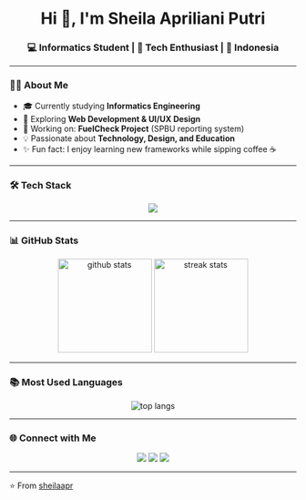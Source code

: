 <!-- Header -->
<h1 align="center">Hi 👋, I'm Sheila Apriliani Putri</h1>
<h3 align="center">💻 Informatics Student | 🚀 Tech Enthusiast | 📍 Indonesia</h3>

---

<!-- About Me -->
### 👩‍💻 About Me  
- 🎓 Currently studying **Informatics Engineering**  
- 🌱 Exploring **Web Development & UI/UX Design**  
- 🔭 Working on: **FuelCheck Project** (SPBU reporting system)  
- 💡 Passionate about **Technology, Design, and Education**  
- ✨ Fun fact: I enjoy learning new frameworks while sipping coffee ☕  

---

<!-- Tech Stack -->
### 🛠️ Tech Stack
<p align="center">
  <img src="https://skillicons.dev/icons?i=html,css,js,php,mysql,tailwind,react,nodejs,python,git,github,vscode" />
</p>

---

<!-- GitHub Stats -->
### 📊 GitHub Stats
<p align="center">
  <img src="https://github-readme-stats.vercel.app/api?username=sheilaapr&show_icons=true&theme=tokyonight" alt="github stats" height="165" />
  <img src="https://github-readme-streak-stats.herokuapp.com/?user=sheilaapr&theme=tokyonight" alt="streak stats" height="165" />
</p>

---

<!-- Top Languages -->
### 📚 Most Used Languages
<p align="center">
  <img src="https://github-readme-stats.vercel.app/api/top-langs/?username=sheilaapr&layout=compact&theme=tokyonight" alt="top langs" />
</p>

---

<!-- Connect -->
### 🌐 Connect with Me
<p align="center">
  <a href="https://linkedin.com/in/username" target="_blank"><img src="https://skillicons.dev/icons?i=linkedin" /></a>
  <a href="https://github.com/sheilaapr" target="_blank"><img src="https://skillicons.dev/icons?i=github" /></a>
  <a href="mailto:email@example.com" target="_blank"><img src="https://skillicons.dev/icons?i=gmail" /></a>
</p>

---

⭐️ From [sheilaapr](https://github.com/sheilaapr)
